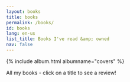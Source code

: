 ```yaml
---
layout: books
title: books
permalink: /books/
id: books
lang: en-us
list_title: Books I've read &amp; owned
nav: false
---
```


<!-- simply so (by Jimmy_Xiao) -->

{% include album.html albumname="covers" %}

All my books - click on a title to see a review!

